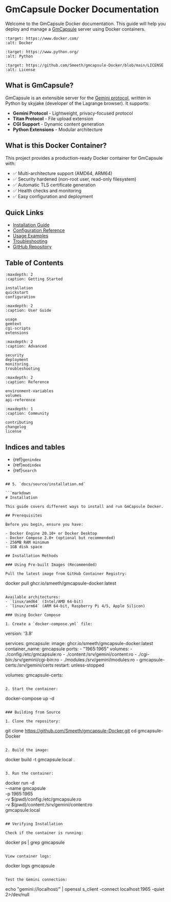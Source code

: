 # GmCapsule Docker Documentation

Welcome to the GmCapsule Docker documentation. This guide will help you deploy and manage a [GmCapsule](https://git.skyjake.fi/gemini/gmcapsule/) server using Docker containers.

```
:target: https://www.docker.com/
:alt: Docker
```

```
:target: https://www.python.org/
:alt: Python
```

```
:target: https://github.com/Smeeth/gmcapsule-Docker/blob/main/LICENSE
:alt: License
```

## What is GmCapsule?

GmCapsule is an extensible server for the [Gemini protocol](https://geminiprotocol.net/), written in Python by skyjake (developer of the Lagrange browser). It supports:

- **Gemini Protocol** - Lightweight, privacy-focused protocol
- **Titan Protocol** - File upload extension
- **CGI Support** - Dynamic content generation
- **Python Extensions** - Modular architecture

## What is this Docker Container?

This project provides a production-ready Docker container for GmCapsule with:

- ✅ Multi-architecture support (AMD64, ARM64)
- ✅ Security hardened (non-root user, read-only filesystem)
- ✅ Automatic TLS certificate generation
- ✅ Health checks and monitoring
- ✅ Easy configuration and deployment

## Quick Links

- [Installation Guide](installation.md)
- [Configuration Reference](configuration.md)
- [Usage Examples](usage.md)
- [Troubleshooting](troubleshooting.md)
- [GitHub Repository](https://github.com/Smeeth/gmcapsule-Docker)

## Table of Contents

```
:maxdepth: 2
:caption: Getting Started

installation
quickstart
configuration
```

```
:maxdepth: 2
:caption: User Guide

usage
gemtext
cgi-scripts
extensions
```

```
:maxdepth: 2
:caption: Advanced

security
deployment
monitoring
troubleshooting
```

```
:maxdepth: 2
:caption: Reference

environment-variables
volumes
api-reference
```

```
:maxdepth: 1
:caption: Community

contributing
changelog
license
```

## Indices and tables

* {ref}`genindex`
* {ref}`modindex`
* {ref}`search`
```

## 5. `docs/source/installation.md`

```markdown
# Installation

This guide covers different ways to install and run GmCapsule Docker.

## Prerequisites

Before you begin, ensure you have:

- Docker Engine 20.10+ or Docker Desktop
- Docker Compose 2.0+ (optional but recommended)
- 256MB RAM minimum
- 1GB disk space

## Installation Methods

### Using Pre-built Images (Recommended)

Pull the latest image from GitHub Container Registry:

```
docker pull ghcr.io/smeeth/gmcapsule-docker:latest
```

Available architectures:
- `linux/amd64` (Intel/AMD 64-bit)
- `linux/arm64` (ARM 64-bit, Raspberry Pi 4/5, Apple Silicon)

### Using Docker Compose

1. Create a `docker-compose.yml` file:

```
version: '3.8'

services:
  gmcapsule:
    image: ghcr.io/smeeth/gmcapsule-docker:latest
    container_name: gmcapsule
    ports:
      - "1965:1965"
    volumes:
      - ./config:/etc/gmcapsule:ro
      - ./content:/srv/gemini/content:ro
      - ./cgi-bin:/srv/gemini/cgi-bin:ro
      - ./modules:/srv/gemini/modules:ro
      - gmcapsule-certs:/srv/gemini/certs
    restart: unless-stopped

volumes:
  gmcapsule-certs:
```

2. Start the container:

```
docker-compose up -d
```

### Building from Source

1. Clone the repository:

```
git clone https://github.com/Smeeth/gmcapsule-Docker.git
cd gmcapsule-Docker
```

2. Build the image:

```
docker build -t gmcapsule:local .
```

3. Run the container:

```
docker run -d \
  --name gmcapsule \
  -p 1965:1965 \
  -v $(pwd)/config:/etc/gmcapsule:ro \
  -v $(pwd)/content:/srv/gemini/content:ro \
  gmcapsule:local
```

## Verifying Installation

Check if the container is running:

```
docker ps | grep gmcapsule
```

View container logs:

```
docker logs gmcapsule
```

Test the Gemini connection:

```
echo "gemini://localhost/" | openssl s_client -connect localhost:1965 -quiet 2>/dev/null
```
